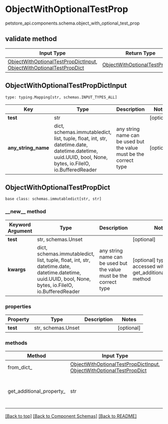 # ObjectWithOptionalTestProp
petstore_api.components.schema.object_with_optional_test_prop

## validate method
Input Type | Return Type | Notes
------------ | ------------- | -------------
[ObjectWithOptionalTestPropDictInput](#objectwithoptionaltestpropdictinput), [ObjectWithOptionalTestPropDict](#objectwithoptionaltestpropdict) | [ObjectWithOptionalTestPropDict](#objectwithoptionaltestpropdict) |

## ObjectWithOptionalTestPropDictInput
```
type: typing.Mapping[str, schemas.INPUT_TYPES_ALL]
```
Key | Type |  Description | Notes
------------ | ------------- | ------------- | -------------
**test** | str |  | [optional]
**any_string_name** | dict, schemas.immutabledict, list, tuple, float, int, str, datetime.date, datetime.datetime, uuid.UUID, bool, None, bytes, io.FileIO, io.BufferedReader | any string name can be used but the value must be the correct type | [optional]

## ObjectWithOptionalTestPropDict
```
base class: schemas.immutabledict[str, str]

```
### &lowbar;&lowbar;new&lowbar;&lowbar; method
Keyword Argument | Type | Description | Notes
---------------- | ---- | ----------- | -----
**test** | str, schemas.Unset |  | [optional]
**kwargs** | dict, schemas.immutabledict, list, tuple, float, int, str, datetime.date, datetime.datetime, uuid.UUID, bool, None, bytes, io.FileIO, io.BufferedReader | any string name can be used but the value must be the correct type | [optional] typed value is accessed with the get_additional_property_ method

### properties
Property | Type | Description | Notes
-------- | ---- | ----------- | -----
**test** | str, schemas.Unset |  | [optional]

### methods
Method | Input Type | Return Type | Notes
------ | ---------- | ----------- | ------
from_dict_ | [ObjectWithOptionalTestPropDictInput](#objectwithoptionaltestpropdictinput), [ObjectWithOptionalTestPropDict](#objectwithoptionaltestpropdict) | [ObjectWithOptionalTestPropDict](#objectwithoptionaltestpropdict) | a constructor
get_additional_property_ | str | schemas.immutabledict, tuple, float, int, str, bytes, bool, None, FileIO, schemas.Unset | provides type safety for additional properties

[[Back to top]](#top) [[Back to Component Schemas]](../../../README.md#Component-Schemas) [[Back to README]](../../../README.md)
